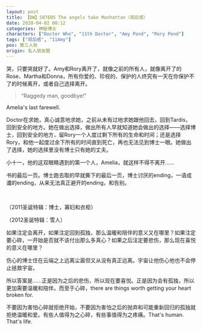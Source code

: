 ```yaml
---
layout: post
title: 【DW】S07E05 The angels take Manhattan（观后感）
date: 2020-04-02 00:12
categories: 神秘博士
characters: ["Doctor Who", "11th Doctor", "Amy Pond", "Rory Pond"]
tags: ["观后感", "11Amy"]
pov: 第三人称
origin: 名人朋友圈
---
```


哭，只要哭就好了。Amy和Rory离开了，就像之前的所有人，就像离开了的Rose、Martha和Donna，所有你爱的、珍视的、保护的人终究有一天在你保护不了的时候离开，或者自己选择离开。

> “Raggedy man, goodbye!”

Amelia's last farewell.

Doctor在求她，真心诚意地求她，之前从未有过地求她跟他回去，回到Tardis，回到安全的地方。她在做出选择，做出所有人早就知道她会做出的选择——选择博士，回到安全的地方，留Rory一个人度过剩下所有的生命和时间；还是选择Rory，和他一起度过余下所有的时间直到死亡，再也无法见到博士一眼。她做出了选择，她的选择里没有博士只有她的丈夫。

小十一，他的这双眼睛遇到的第一个人，Amelia，就这样不得不离开……

书的最后一页。博士跑去取的早就撕下的最后一页，博士讨厌的ending，一语成谶的ending，从来无法真正避开的ending，和告别。

<br>

（2011圣诞特辑：博士，寡妇和衣柜）

（2012圣诞特辑：雪人）

如果注定会离开，如果注定回到孤独，那么温暖和陪伴的意义又在哪里？如果注定要心碎，一开始是否就不该付出那么多真心？如果之后注定要悲伤，那么现在喜悦的意义在哪里？

伤心的博士住在云端之上远离尘嚣但又从没有真正远离。宇宙让他伤心他也不会停止拯救宇宙。

所以答案是……正是因为之后的悲伤，所以现在要喜悦。正是因为会有孤独，所以更加需要温暖和陪伴。而至于心碎，there are things worth getting your heart broken for.

不要因为害怕心碎就拒绝开始，不要因为害怕之后的抛弃和可能重新回归的孤独就拒绝温暖和爱。有些人值得为之心碎，有些事值得为之疼痛。That's human. That's life.
